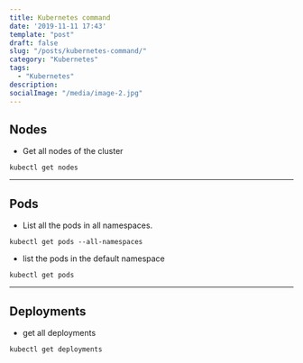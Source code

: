 ```yaml
---
title: Kubernetes command
date: '2019-11-11 17:43'
template: "post"
draft: false
slug: "/posts/kubernetes-command/"
category: "Kubernetes"
tags:
  - "Kubernetes"
description:
socialImage: "/media/image-2.jpg"
---
```

## Nodes
- Get all nodes of the cluster
```
kubectl get nodes
```

***

## Pods
- List all the pods in all namespaces.
```
kubectl get pods --all-namespaces
```

- list the pods in the default namespace
```
kubectl get pods
```

***

## Deployments
- get all deployments
```
kubectl get deployments
```
